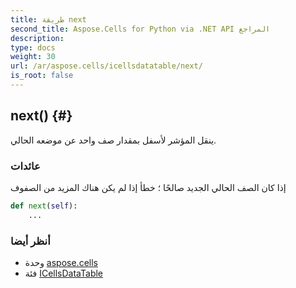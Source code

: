 ```yaml
---
title: طريقة next
second_title: Aspose.Cells for Python via .NET API المراجع
description:
type: docs
weight: 30
url: /ar/aspose.cells/icellsdatatable/next/
is_root: false
---
```

##  next() {#}
ينقل المؤشر لأسفل بمقدار صف واحد عن موضعه الحالي.


###  عائدات

إذا كان الصف الحالي الجديد صالحًا ؛ خطأ إذا لم يكن هناك المزيد من الصفوف


```python
def next(self):
    ...
```





###  أنظر أيضا
* وحدة [aspose.cells](../../)
* فئة [ICellsDataTable](/cells/python-net/ar/aspose.cells/icellsdatatable)
